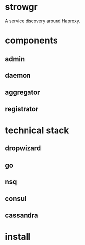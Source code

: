 # strowgr

A service discovery around Haproxy.

# components

## admin
## daemon
## aggregator
## registrator

# technical stack

## dropwizard
## go
## nsq
## consul
## cassandra

# install


